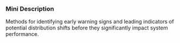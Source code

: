 ### Mini Description

Methods for identifying early warning signs and leading indicators of potential distribution shifts before they significantly impact system performance.

